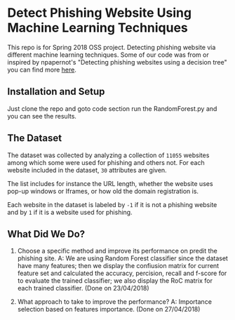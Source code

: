 # Detect Phishing Website Using Machine Learning Techniques
This repo is for Spring 2018 OSS project. Detecting phishing website via different machine learning techniques. Some of our code was from or inspired by npapernot's "Detecting phishing websites using a decision tree" you can find more [here](https://github.com/npapernot/phishing-detection).

## Installation and Setup
Just clone the repo and goto code section run the RandomForest.py and you can see the results.

## The Dataset
The dataset was collected by analyzing a collection of `11055` websites among which some were used for phishing and others not. For each website included in the dataset, `30` attributes are given.

The list includes for instance the URL length, whether the website uses pop-up windows or Iframes, or how old the domain registration is.

Each website in the dataset is labeled by `-1` if it is not a phishing
website and by `1` if it is a website used for phishing.

## What Did We Do?
1. Choose a specific method and improve its performance on predit the phishing site.
A: We are using Random Forest classifier since the dataset have many features; then we display the confiusion matrix for current feature set and calculated the accuracy, percision, recall and f-score for to evaluate the trained classifier; we also display the RoC matrix for each trained classifier.
(Done on 23/04/2018)

2. What approach to take to improve the performance? 
A: Importance selection based on features importance.
(Done on 27/04/2018)
